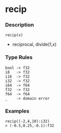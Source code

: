 # recip

### Description

`recip(x)`

- reciprocal, divide(1,x)

### Type Rules

```no-highlight
bool -> f32
i8   -> f32
i16  -> f32
i32  -> f32
i64  -> f64
f32  -> f32
f64  -> f64
_    -> domain error
```

### Examples

```no-highlight
recip((-2,4,10):i32)
> (-0.5,0.25,-0.1):f32
```
